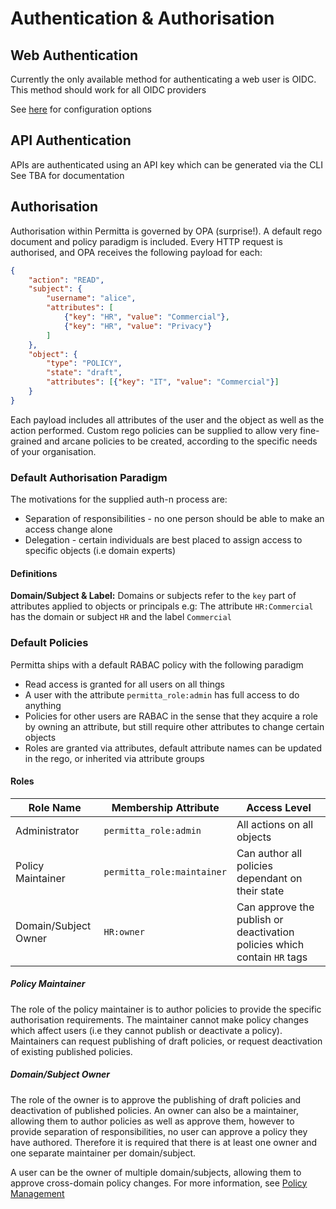 # Authentication & Authorisation

## Web Authentication
Currently the only available method for authenticating a web user is OIDC. This method should work for all OIDC providers

See [here](../config/configuration.md) for configuration options

## API Authentication
APIs are authenticated using an API key which can be generated via the CLI
See TBA for documentation

## Authorisation
Authorisation within Permitta is governed by OPA (surprise!). A default rego document and policy paradigm is included.
Every HTTP request is authorised, and OPA receives the following payload for each:

```json
{
    "action": "READ",
    "subject": {
        "username": "alice",
        "attributes": [
            {"key": "HR", "value": "Commercial"},
            {"key": "HR", "value": "Privacy"}
        ]
    },
    "object": {
        "type": "POLICY",
        "state": "draft",
        "attributes": [{"key": "IT", "value": "Commercial"}]
    }
}
```
Each payload includes all attributes of the user and the object as well as the action performed. 
Custom rego policies can be supplied to allow very fine-grained and arcane policies to be created, 
according to the specific needs of your organisation.


### Default Authorisation Paradigm
The motivations for the supplied auth-n process are:
* Separation of responsibilities - no one person should be able to make an access change alone
* Delegation - certain individuals are best placed to assign access to specific objects (i.e domain experts)

#### Definitions
**Domain/Subject & Label:** 
Domains or subjects refer to the `key` part of attributes applied to objects or principals
e.g: The attribute `HR:Commercial` has the domain or subject `HR` and the label `Commercial`  


### Default Policies
Permitta ships with a default RABAC policy with the following paradigm

* Read access is granted for all users on all things
* A user with the attribute `permitta_role:admin` has full access to do anything
* Policies for other users are RABAC in the sense that they acquire a role by owning an attribute, but still require other attributes to change certain objects
* Roles are granted via attributes, default attribute names can be updated in the rego, or inherited via attribute groups


#### Roles
| Role Name            | Membership Attribute       | Access Level                                                             |
|----------------------|----------------------------|--------------------------------------------------------------------------|
| Administrator        | `permitta_role:admin`      | All actions on all objects                                               |
| Policy Maintainer    | `permitta_role:maintainer` | Can author all policies dependant on their state                         |
| Domain/Subject Owner | `HR:owner`                 | Can approve the publish or deactivation policies which contain `HR` tags |

##### Policy Maintainer
The role of the policy maintainer is to author policies to provide the specific authorisation requirements.
The maintainer cannot make policy changes which affect users (i.e they cannot publish or deactivate a policy).
Maintainers can request publishing of draft policies, or request deactivation of existing published policies.

##### Domain/Subject Owner
The role of the owner is to approve the publishing of draft policies and deactivation of published policies.
An owner can also be a maintainer, allowing them to author policies as well as approve them, however to provide
separation of responsibilities, no user can approve a policy they have authored. Therefore it is required that
there is at least one owner and one separate maintainer per domain/subject. 

A user can be the owner of multiple domain/subjects, allowing them to approve cross-domain policy changes. 
For more information, see [Policy Management](Policies/policies.md)
























